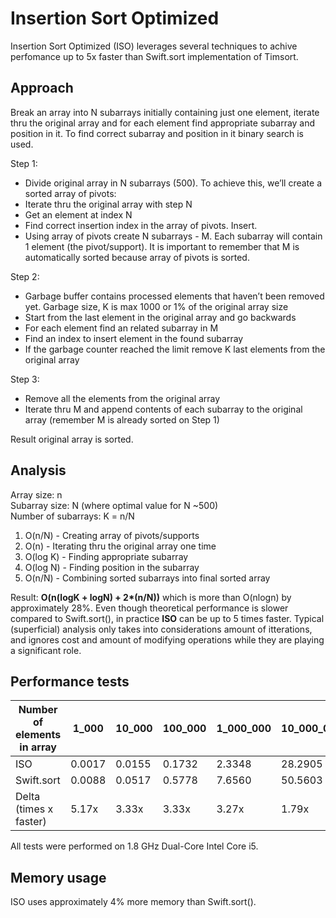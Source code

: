 
# Insertion Sort Optimized

Insertion Sort Optimized (ISO) leverages several techniques to achive perfomance up to 5x faster than Swift.sort implementation of Timsort.


## Approach
Break an array into N subarrays initially containing just one element, iterate thru the original array and for each element find appropriate subarray and position in it. To find correct subarray and position in it binary search is used.

Step 1:
 - Divide original array in N subarrays (500). To achieve this, we’ll create a sorted array of pivots:
 - Iterate thru the original array with step N
 - Get an element at index N
 - Find correct insertion index in the array of pivots. Insert.
 - Using array of pivots create N subarrays - M. Each subarray will contain 1 element (the pivot/support). It is important to remember that M is automatically sorted because array of pivots is sorted.

Step 2:
 - Garbage buffer contains processed elements that haven’t been removed yet. Garbage size, K is max 1000 or 1% of the original array size
 - Start from  the last element in the original array and go backwards
 - For each element find an related subarray in M
 - Find an index to insert element in the found subarray
 - If the garbage counter reached the limit remove K last elements from the original array

Step 3:
 - Remove all the elements from the original array
 - Iterate thru M and append contents of each subarray to the original array (remember M is already sorted on Step 1)

Result original array is sorted.

## Analysis

Array size: n<br>
Subarray size: N (where optimal value for N ~500) <br>
Number of subarrays: K = n/N<br>

1. O(n/N)   - Creating array of pivots/supports
2. O(n)     - Iterating thru the original array one time 
3. O(log K) - Finding appropriate subarray
4. O(log N) - Finding position in the subarray
5. O(n/N)   - Combining sorted subarrays into final sorted array

Result: __O(n(logK + logN) + 2*(n/N))__ which is more than O(nlogn) by approximately 28%. Even though theoretical performance is slower compared to Swift.sort(), in practice __ISO__ can be up to 5 times faster. Typical (superficial) analysis only takes into considerations amount of itterations, and ignores cost and amount of modifying operations while they are playing a significant role. 

## Performance tests

|  Number of elements in array | 1_000    | 10_000  | 100_000 | 1_000_000  | 10_000_000 | 100_000_000 |
| ---------------------------- | -------- | --------|---------|------------|------------|-------------|
|    ISO                       | 0.0017   | 0.0155  | 0.1732  | 2.3348     | 28.2905    | 312.6586    |
|    Swift.sort                | 0.0088   | 0.0517  | 0.5778  | 7.6560     | 50.5603    | 561.9045    |
|    Delta (times x faster)    | 5.17x    | 3.33x   | 3.33x   | 3.27x      | 1.79x      | 1.79x       |

All tests were performed on 1.8 GHz Dual-Core Intel Core i5.

## Memory usage
ISO uses approximately 4% more memory than Swift.sort().

